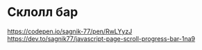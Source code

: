 # Склолл бар
https://codepen.io/sagnik-77/pen/RwLYyzJ
https://dev.to/sagnik77/javascript-page-scroll-progress-bar-1na9

